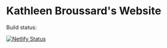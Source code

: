 # Kathleen Broussard's Website

Build status:

[![Netlify Status](https://api.netlify.com/api/v1/badges/c14706f2-1f45-4cdb-b27a-1f1698c3625f/deploy-status)](https://app.netlify.com/sites/kathleen-broussard/deploys)
